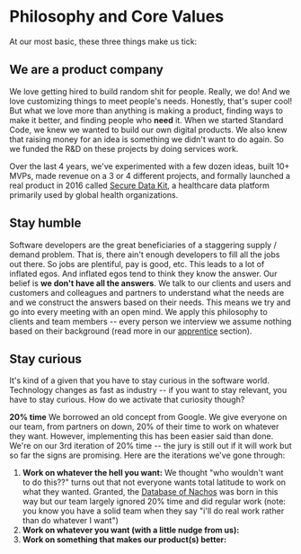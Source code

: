 # Philosophy and Core Values

At our most basic, these three things make us tick:

## We are a product company
We love getting hired to build random shit for people. Really, we do! And we love customizing things to meet people's needs. Honestly, that's super cool! But what we love more than anything is making a product, finding ways to make it better, and finding people who **need** it. When we started Standard Code, we knew we wanted to build our own digital products. We also knew that raising money for an idea is something we didn't want to do again. So we funded the R&D on these projects by doing services work.

Over the last 4 years, we've experimented with a few dozen ideas, built 10+ MVPs, made revenue on a 3 or 4 different projects, and formally launched a real product in 2016 called [Secure Data Kit](http://www.securedatakit.com), a healthcare data platform primarily used by global health organizations.

## Stay humble
Software developers are the great beneficiaries of a staggering supply / demand problem. That is, there ain't enough developers to fill all the jobs out there. So jobs are plentiful, pay is good, etc. This leads to a lot of inflated egos. And inflated egos tend to think they know the answer. Our belief is **we don't have all the answers**. We talk to our clients and users and customers and colleagues and partners to understand what the needs are and we construct the answers based on their needs. This means we try and go into every meeting with an open mind. We apply this philosophy to clients and team members -- every person we interview we assume nothing based on their background (read more in our [apprentice](apprentice.md) section).

## Stay curious
It's kind of a given that you have to stay curious in the software world. Technology changes as fast as industry -- if you want to stay relevant, you have to stay curious. How do we activate that curiosity though?

**20% time**
We borrowed an old concept from Google. We give everyone on our team, from partners on down, 20% of their time to work on whatever they want. However, implementing this has been easier said than done. We're on our 3rd iteration of 20% time -- the jury is still out if it will work but so far the signs are promising. Here are the iterations we've gone through:

1. **Work on whatever the hell you want:** We thought "who wouldn't want to do this??" turns out that not everyone wants total latitude to work on what they wanted. Granted, the [Database of Nachos](http://www.databaseofnachos.com) was born in this way but our team largely ignored 20% time and did regular work (note: you know you have a solid team when they say "i'll do real work rather than do whatever I want")
2. **Work on whatever you want (with a little nudge from us):**
3. **Work on something that makes our product(s) better:**
